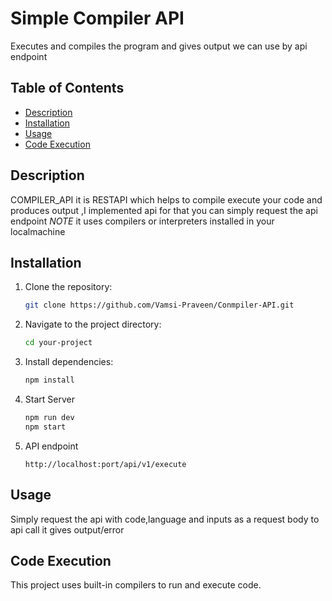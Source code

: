 # Simple Compiler API

Executes and compiles the program and gives output we can use by api endpoint

## Table of Contents

- [Description](#description)
- [Installation](#installation)
- [Usage](#usage)
- [Code Execution](#code-execution)

## Description

COMPILER_API it is RESTAPI which helps to compile execute your code and produces output ,I implemented api for that you can simply request the api endpoint
*NOTE* it uses compilers or interpreters installed in your localmachine

## Installation

1. Clone the repository:

    ```bash
    git clone https://github.com/Vamsi-Praveen/Conmpiler-API.git
    ```

2. Navigate to the project directory:

    ```bash
    cd your-project
    ```

3. Install dependencies:

    ```bash
    npm install
    ```
4. Start Server

    ```bash
    npm run dev
    npm start
    ```
5.  API endpoint
     ```
     http://localhost:port/api/v1/execute
     ```

## Usage

Simply request the api with code,language and inputs as a request body to api call it gives output/error

## Code Execution

This project uses built-in compilers to run and execute code.

